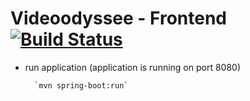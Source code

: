 Videoodyssee - Frontend [![Build Status](https://travis-ci.org/christian-draeger/videoodyssee-uploader.svg?branch=master)](https://travis-ci.org/christian-draeger/videoodyssee-uploader)
====

* run application (application is running on port 8080)

		`mvn spring-boot:run`
